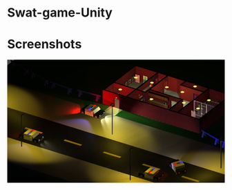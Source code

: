 # Swat-game-Unity



# Screenshots
![Bank Robbery](https://raw.githubusercontent.com/DanielMoran98/Swat-game-Unity/master/images/BankRobbery.png)
